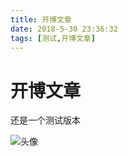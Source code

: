 ```yaml
---
title: 开博文章 
date: 2018-5-30 23:36:32
tags: [测试,开博文章]
---
```


# 开博文章

还是一个测试版本

![头像](http://gray-1251725513.file.myqcloud.com/blog/2018-05-31-173231.jpg)

